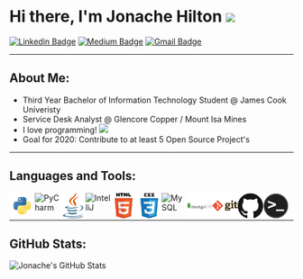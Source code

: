 # Hi there, I'm Jonache Hilton <img src="https://media.giphy.com/media/hvRJCLFzcasrR4ia7z/giphy.gif" width="27px">

[![Linkedin Badge](https://img.shields.io/badge/-jonachehilton-%230077B5.svg?style=for-the-badge&logo=Linkedin&logoColor=white&link=https://www.linkedin.com/in/jlim/)](https://www.linkedin.com/in/jonachehilton)
[![Medium Badge](https://img.shields.io/badge/-@joni.hilton1-000000?style=for-the-badge&labelColor=000000&logo=Medium&link=https://medium.com/@_jessicalim)](https://medium.com/@joni.hilton1)
[![Gmail Badge](https://img.shields.io/badge/-joni.hilton1-c14438?style=for-the-badge&logo=Gmail&logoColor=white&link=mailto:jessicalim813@gmail.com)](mailto:joni.hilton1@gmail.com)

---
## About Me:

- Third Year Bachelor of Information Technology Student  @ James Cook Univeristy 
- Service Desk Analyst @ Glencore Copper / Mount Isa Mines
- I love programming! <img src="https://media.giphy.com/media/WUlplcMpOCEmTGBtBW/giphy.gif" width="30"> 
- Goal for 2020: Contribute to at least 5 Open Source Project's

---
## Languages and Tools:

<img align="left" alt="HTML5" width="45px" src="https://raw.githubusercontent.com/github/explore/80688e429a7d4ef2fca1e82350fe8e3517d3494d/topics/python/python.png" />
<img align="left" alt="PyCharm" height="45px" width="45px" src="https://cdn.jsdelivr.net/npm/simple-icons@v3/icons/pycharm.svg" />
<img align="left" alt="Java" width="45px" src="https://raw.githubusercontent.com/github/explore/80688e429a7d4ef2fca1e82350fe8e3517d3494d/topics/java/java.png" />
<img align="left" alt="IntelliJ" height="45px" width="45px" src="https://cdn.jsdelivr.net/npm/simple-icons@v3/icons/intellijidea.svg" />
<img align="left" alt="HTML5" width="45px" src="https://raw.githubusercontent.com/github/explore/80688e429a7d4ef2fca1e82350fe8e3517d3494d/topics/html/html.png" />
<img align="left" alt="CSS3" width="45px" src="https://raw.githubusercontent.com/github/explore/80688e429a7d4ef2fca1e82350fe8e3517d3494d/topics/css/css.png" />
<img align="left" alt="MySQL" "height="45px" width="45px" src="https://cdn.jsdelivr.net/npm/simple-icons@v3/icons/mysql.svg" />                                                    <img align="left" alt="MongoDB" width="45px" src="https://raw.githubusercontent.com/github/explore/80688e429a7d4ef2fca1e82350fe8e3517d3494d/topics/mongodb/mongodb.png" />
<img align="left" alt="Git" width="45px" src="https://raw.githubusercontent.com/github/explore/80688e429a7d4ef2fca1e82350fe8e3517d3494d/topics/git/git.png" />
<img align="left" alt="GitHub" width="45px" src="https://raw.githubusercontent.com/github/explore/78df643247d429f6cc873026c0622819ad797942/topics/github/github.png" />
<img align="left" alt="Terminal" width="45px" src="https://raw.githubusercontent.com/github/explore/80688e429a7d4ef2fca1e82350fe8e3517d3494d/topics/terminal/terminal.png" />

<br><br>

---
## GitHub Stats:
<img align="left" alt="Jonache's GitHub Stats" src="https://github-readme-stats.codestackr.vercel.app/api?username=jonachehilton&show_icons=true&hide_border=true" />




